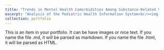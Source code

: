```yaml
---
title: "Trends in Mental Health Comorbidities Among Substance-Related Visit to Children’s Hospitals, 2016-2021"
excerpt: "Analysis of the Pediatric Health Information System<br/><img src='/images/500x300.png'>"
collection: portfolio
---
```


This is an item in your portfolio. It can be have images or nice text. If you name the file .md, it will be parsed as markdown. If you name the file .html, it will be parsed as HTML. 
